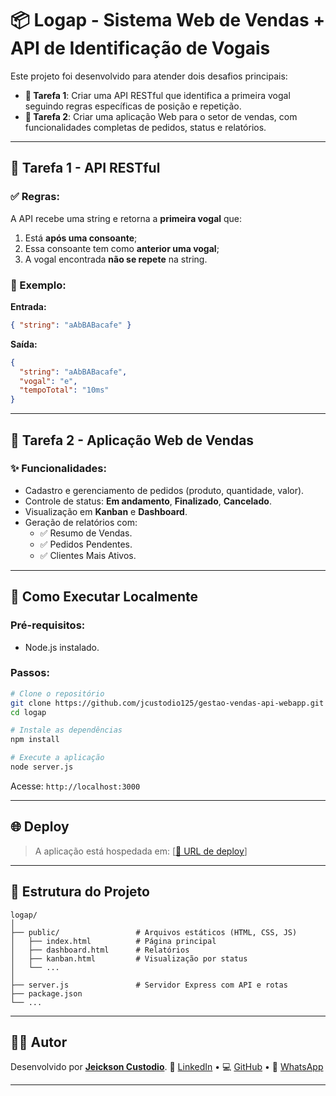
# 📦 Logap - Sistema Web de Vendas + API de Identificação de Vogais

Este projeto foi desenvolvido para atender dois desafios principais:

- **🔡 Tarefa 1**: Criar uma API RESTful que identifica a primeira vogal seguindo regras específicas de posição e repetição.
- **🛒 Tarefa 2**: Criar uma aplicação Web para o setor de vendas, com funcionalidades completas de pedidos, status e relatórios.

---

## 🔡 Tarefa 1 - API RESTful

### ✅ Regras:
A API recebe uma string e retorna a **primeira vogal** que:
1. Está **após uma consoante**;
2. Essa consoante tem como **anterior uma vogal**;
3. A vogal encontrada **não se repete** na string.

### 📌 Exemplo:
**Entrada:**
```json
{ "string": "aAbBABacafe" }
```

**Saída:**
```json
{
  "string": "aAbBABacafe",
  "vogal": "e",
  "tempoTotal": "10ms"
}
```

---

## 🛒 Tarefa 2 - Aplicação Web de Vendas

### ✨ Funcionalidades:

- Cadastro e gerenciamento de pedidos (produto, quantidade, valor).
- Controle de status: **Em andamento**, **Finalizado**, **Cancelado**.
- Visualização em **Kanban** e **Dashboard**.
- Geração de relatórios com:
  - ✅ Resumo de Vendas.
  - ✅ Pedidos Pendentes.
  - ✅ Clientes Mais Ativos.

---

## 🚀 Como Executar Localmente

### Pré-requisitos:
- Node.js instalado.

### Passos:

```bash
# Clone o repositório
git clone https://github.com/jcustodio125/gestao-vendas-api-webapp.git
cd logap

# Instale as dependências
npm install

# Execute a aplicação
node server.js
```

Acesse: `http://localhost:3000`

---

## 🌐 Deploy

> A aplicação está hospedada em: [[🔗 URL de deploy](https://gestao-vendas-api-webapp.onrender.com)]

---

## 📁 Estrutura do Projeto

```
logap/
│
├── public/                 # Arquivos estáticos (HTML, CSS, JS)
│   ├── index.html          # Página principal
│   ├── dashboard.html      # Relatórios
│   ├── kanban.html         # Visualização por status
│   └── ...
│
├── server.js               # Servidor Express com API e rotas
├── package.json
└── ...
```

---

## 👨‍💻 Autor

Desenvolvido por [**Jeickson Custodio**](https://www.linkedin.com/in/jeickson-junior-626454239).
🔗 [LinkedIn](https://www.linkedin.com/in/jeicksoncustodio) • 💻 [GitHub](https://github.com/jcustodio125) • 📱 [WhatsApp](https://wa.me/5584999517914)


---
